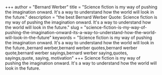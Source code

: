 +++
author = "Bernard Werber"
title = "Science fiction is my way of pushing the imagination onward. It's a way to understand how the world will look in the future."
description = "the best Bernard Werber Quote: Science fiction is my way of pushing the imagination onward. It's a way to understand how the world will look in the future."
slug = "science-fiction-is-my-way-of-pushing-the-imagination-onward-its-a-way-to-understand-how-the-world-will-look-in-the-future"
keywords = "Science fiction is my way of pushing the imagination onward. It's a way to understand how the world will look in the future.,bernard werber,bernard werber quotes,bernard werber quote,bernard werber sayings,bernard werber saying,quotes, sayings,quote, saying, motivation"
+++
Science fiction is my way of pushing the imagination onward. It's a way to understand how the world will look in the future.
